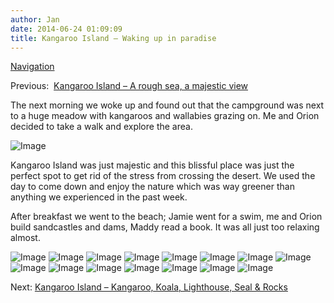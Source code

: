 ```yaml
---
author: Jan
date: 2014-06-24 01:09:09
title: Kangaroo Island – Waking up in paradise
---
```


[Navigation](/posts/30-der-stuart-highway/)

Previous:  [Kangaroo Island – A rough sea, a majestic view](../day_12)

The next morning we woke up and found out that the campground was next to a
huge meadow with kangaroos and wallabies grazing on. Me and Orion decided to
take a walk and explore the area.

![Image](./images/trees.jpg)

Kangaroo Island was just majestic and this blissful place was just the perfect
spot to get rid of the stress from crossing the desert. We used the day to come
down and enjoy the nature which was way greener than anything we experienced in
the past week.

After breakfast we went to the beach; Jamie went for a swim, me and Orion build
sandcastles and dams, Maddy read a book. It was all just too relaxing almost.

![Image](./images/snorkling.jpg)
![Image](./images/photograph.jpg)
![Image](./images/rocks.jpg)
![Image](./images/jamie.jpg)
![Image](./images/flowers.jpg)
![Image](./images/meadow.jpg)
![Image](./images/butterfly.jpg)
![Image](./images/creek.jpg)
![Image](./images/wood.jpg)
![Image](./images/parking.jpg)
![Image](./images/shell.jpg)
![Image](./images/orion.jpg)
![Image](./images/wave.jpg)
![Image](./images/meadow2.jpg)
![Image](./images/creek2.jpg)

Next: [Kangaroo Island – Kangaroo, Koala, Lighthouse, Seal & Rocks](../day_14)
